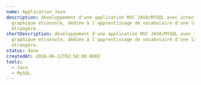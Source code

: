 ```yaml
---
name: Application Java
description: développement d'une application MVC JAVA/MYSQL avec interface
  graphique etconsole, dédiée à l'apprentissage de vocabulaire d'une langue
  étrangère.
shortDescription: développement d'une application MVC JAVA/MYSQL avec interface
  graphique etconsole, dédiée à l'apprentissage de vocabulaire d'une langue
  étrangère.
status: done
createdAt: 2016-06-12T02:58:00.000Z
tools:
  - Java
  - MySQL
---
```

